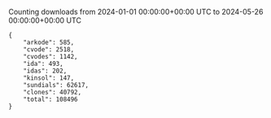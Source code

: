
Counting downloads from 2024-01-01 00:00:00+00:00 UTC to 2024-05-26 00:00:00+00:00 UTC

```
{
    "arkode": 585,
    "cvode": 2518,
    "cvodes": 1142,
    "ida": 493,
    "idas": 202,
    "kinsol": 147,
    "sundials": 62617,
    "clones": 40792,
    "total": 108496
}
```
